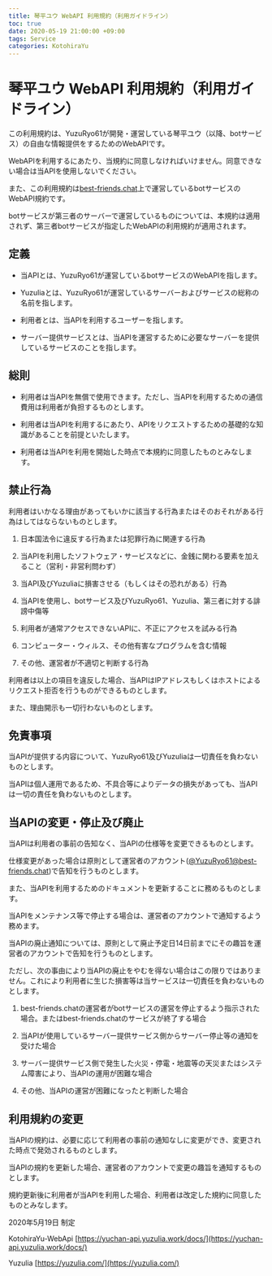 ```yaml
---
title: 琴平ユウ WebAPI 利用規約（利用ガイドライン）
toc: true
date: 2020-05-19 21:00:00 +09:00
tags: Service
categories: KotohiraYu
---
```

# 琴平ユウ WebAPI 利用規約（利用ガイドライン）

この利用規約は、YuzuRyo61が開発・運営している琴平ユウ（以降、botサービス）の自由な情報提供をするためのWebAPIです。

WebAPIを利用するにあたり、当規約に同意しなければいけません。同意できない場合は当APIを使用しないでください。

また、この利用規約は[best-friends.chat](https://best-friends.chat/@Yu)上で運営しているbotサービスのWebAPI規約です。

botサービスが第三者のサーバーで運営しているものについては、本規約は適用されず、第三者botサービスが指定したWebAPIの利用規約が適用されます。

## 定義

- 当APIとは、YuzuRyo61が運営しているbotサービスのWebAPIを指します。

- Yuzuliaとは、YuzuRyo61が運営しているサーバーおよびサービスの総称の名前を指します。

- 利用者とは、当APIを利用するユーザーを指します。

- サーバー提供サービスとは、当APIを運営するために必要なサーバーを提供しているサービスのことを指します。

## 総則

- 利用者は当APIを無償で使用できます。ただし、当APIを利用するための通信費用は利用者が負担するものとします。

- 利用者は当APIを利用するにあたり、APIをリクエストするための基礎的な知識があることを前提といたします。

- 利用者は当APIを利用を開始した時点で本規約に同意したものとみなします。

## 禁止行為

利用者はいかなる理由があってもいかに該当する行為またはそのおそれがある行為はしてはならないものとします。

1. 日本国法令に違反する行為または犯罪行為に関連する行為

2. 当APIを利用したソフトウェア・サービスなどに、金銭に関わる要素を加えること（営利・非営利問わず）

3. 当API及びYuzuliaに損害させる（もしくはその恐れがある）行為

4. 当APIを使用し、botサービス及びYuzuRyo61、Yuzulia、第三者に対する誹謗中傷等

5. 利用者が通常アクセスできないAPIに、不正にアクセスを試みる行為

6. コンピューター・ウィルス、その他有害なプログラムを含む情報

7. その他、運営者が不適切と判断する行為

利用者は以上の項目を違反した場合、当APIはIPアドレスもしくはホストによるリクエスト拒否を行うものができるものとします。

また、理由開示も一切行わないものとします。

## 免責事項

当APIが提供する内容について、YuzuRyo61及びYuzuliaは一切責任を負わないものとします。

当APIは個人運用であるため、不具合等によりデータの損失があっても、当APIは一切の責任を負わないものとします。

## 当APIの変更・停止及び廃止

当APIは利用者の事前の告知なく、当APIの仕様等を変更できるものとします。

仕様変更があった場合は原則として運営者のアカウント([@YuzuRyo61@best-friends.chat](https://best-friends.chat/@YuzuRyo61))で告知を行うものとします。

また、当APIを利用するためのドキュメントを更新することに務めるものとします。

当APIをメンテナンス等で停止する場合は、運営者のアカウントで通知するよう務めます。

当APIの廃止通知については、原則として廃止予定日14日前までにその趣旨を運営者のアカウントで告知を行うものとします。

ただし、次の事由により当APIの廃止をやむを得ない場合はこの限りではありません。これにより利用者に生じた損害等は当サービスは一切責任を負わないものとします。

  1. best-friends.chatの運営者がbotサービスの運営を停止するよう指示された場合。またはbest-friends.chatのサービスが終了する場合
  
  2. 当APIが使用しているサーバー提供サービス側からサーバー停止等の通知を受けた場合

  3. サーバー提供サービス側で発生した火災・停電・地震等の天災またはシステム障害により、当APIの運用が困難な場合
  
  4. その他、当APIの運営が困難になったと判断した場合

## 利用規約の変更

当APIの規約は、必要に応じて利用者の事前の通知なしに変更ができ、変更された時点で発効されるものとします。

当APIの規約を更新した場合、運営者のアカウントで変更の趣旨を通知するものとします。

規約更新後に利用者が当APIを利用した場合、利用者は改定した規約に同意したものとみなします。

2020年5月19日 制定

KotohiraYu-WebApi [https://yuchan-api.yuzulia.work/docs/](https://yuchan-api.yuzulia.work/docs/)

Yuzulia [https://yuzulia.com/](https://yuzulia.com/)
